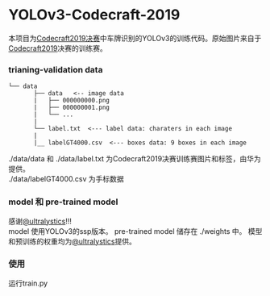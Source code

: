 # YOLOv3-Codecraft-2019

本项目为[Codecraft2019决赛](https://github.com/qiqihaer/CodeCraft-2019 "悬停显示")中车牌识别的YOLOv3的训练代码。原始图片来自于[Codecraft2019](https://codecraft.huawei.com "悬停显示")决赛的训练赛。

### trianing-validation data

```plain
└── data
       ├── data   <-- image data
       |   ├── 000000000.png
       |   ├── 000000001.png
       |   └── ...
       |
       └── label.txt  <--- label data: charaters in each image
       |   
       |__ labelGT4000.csv  <--- boxes data: 9 boxes in each image

```

./data/data 和 ./data/label.txt 为Codecraft2019决赛训练赛图片和标签，由华为提供。<br>
./data/labelGT4000.csv 为手标数据

### model 和 pre-trained model

感谢[@ultralystics](https://github.com/ultralytics/yolov3)!!!<br>
model 使用YOLOv3的ssp版本。 pre-trained model 储存在 ./weights 中。
模型和预训练的权重均为[@ultralystics](https://github.com/ultralytics/yolov3)提供。


### 使用
运行train.py

